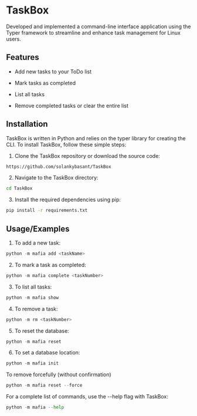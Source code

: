 
# TaskBox

Developed and implemented a command-line interface application using the Typer framework to streamline and enhance task management for Linux users.



## Features


- Add new tasks to your ToDo list
- Mark tasks as completed

- List all tasks
- Remove completed tasks or clear the entire list
## Installation

TaskBox is written in Python and relies on the typer library for creating the CLI. To install TaskBox, follow these simple steps:
1. Clone the TaskBox repository or download the source code:
```bash
https://github.com/solankybasant/TaskBox
```
2. Navigate to the TaskBox directory:
```bash
cd TaskBox

```
3. Install the required dependencies using pip:

```bash 
pip install -r requirements.txt
```


    
## Usage/Examples
1. To add a new task:
```python
python -m mafia add <taskName>
```
2. To mark a task as completed:
```python
python -m mafia complete <taskNumber>
```
3. To list all tasks:
```python
python -m mafia show
```
4. To remove a task:
```python
python -m rm <taskNumber>
```
5. To reset the database:
```python 
python -m mafia reset
```
6. To set a database location:
```python
python -m mafia init
```
To remove forcefully (without confirmation)
```python
python -m mafia reset --force
```

For a complete list of commands, use the --help flag with TaskBox:
```python 
python -m mafia --help
```



